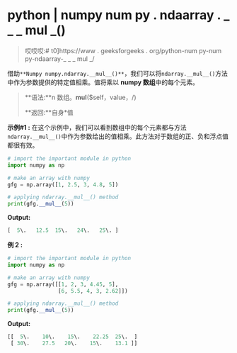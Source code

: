 # python | numpy num py . ndaarray . _ _ _ mul _()

> 哎哎哎:# t0]https://www . geeksforgeeks . org/python-num py-num py-ndaarray-_ _ _ mul _/

借助`**Numpy numpy.ndarray.__mul__()**`，我们可以将`ndarray.__mul__()`方法中作为参数提供的特定值相乘。值将乘以 **numpy 数组**中的每个元素。

> **语法:**n 数组。__mul__($self，value，/)
> 
> **返回:**自身*值

**示例#1 :**
在这个示例中，我们可以看到数组中的每个元素都与方法`ndarray.__mul__()`中作为参数给出的值相乘。此方法对于数组的正、负和浮点值都很有效。

```py
# import the important module in python
import numpy as np

# make an array with numpy
gfg = np.array([1, 2.5, 3, 4.8, 5])

# applying ndarray.__mul__() method
print(gfg.__mul__(5))
```

**Output:**

```py
[  5\.   12.5  15\.   24\.   25\. ]

```

**例 2 :**

```py
# import the important module in python
import numpy as np

# make an array with numpy
gfg = np.array([[1, 2, 3, 4.45, 5],
                [6, 5.5, 4, 3, 2.62]])

# applying ndarray.__mul__() method
print(gfg.__mul__(5))
```

**Output:**

```py
[[  5\.    10\.    15\.    22.25  25\.  ]
 [ 30\.    27.5   20\.    15\.    13.1 ]]

```